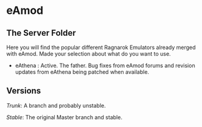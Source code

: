 # eAmod

## The Server Folder

Here you will find the popular different Ragnarok Emulators already merged with eAmod.
Made your selection about what do you want to use.

- eAthena : Active. The father. Bug fixes from eAmod forums and revision updates from eAthena being patched when available.

## Versions

*Trunk*: A branch and probably unstable.

*Stable*: The original Master branch and stable.
